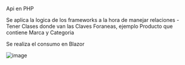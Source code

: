 Api en PHP

Se aplica la logica de los frameworks a la hora de manejar relaciones
    - Tener Clases donde van las Claves Foraneas, ejemplo Producto que contiene Marca y Categoria

Se realiza el consumo en Blazor

![image](https://github.com/user-attachments/assets/5549228b-4689-4688-bcab-c955d5000f10)
